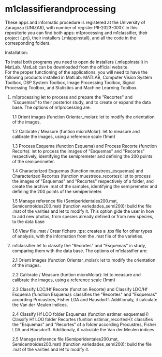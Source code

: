 # m1classifierandprocessing
These apps and informatic procedure is registered at the University of Zaragoza (UNIZAR), with number of register PII-2023-0007. 
In this repositorie you can find both apps: m1processing and m1classifier, their project (.prj), their installers (.mlappinstall), and all the code in the corresponding folders.

Installation:

To instal both programs you need to open de installers (.mlappinstall) in MatLab. MatLab can be downloaded from the official website.  
For the proper functioning of the applications, you will need to have the following products installed in MatLab: MATLAB, Computer Vision System Toolbox, DSP System Toolbox, Image Processing Toolbox, Signal Processing Toolbox, and Statistics and Machine Learning Toolbox.

1. m1processing let to process and prepare the "Recortes" and "Esquemas" to their posterior study, and to create or expand the data base. The options of m1processing are:

    1.1 Orient images (function Orientar_molar): let to modify the orientation of the images.
   
    1.2 Calibrate / Measure (funtion microMolar): let to measure and calibrate the images, using a reference scale (1mm)

    1.3 Process Esquema (function Esquema) and Process Recorte (function Recorte): let to process the images of "Esquemas" and "Recortes" respectively, identifying the semipremeter and defining the 200 points of the semiperimeter.

    1.4 Characterized Esquemas (function muestreos_esquemas) and Characterized Recortes (function muestreos_recortes): let to process the images of "Esquemas" and "Recortes" respectively of a folder, and create the archive .mat of the samples, identifying the semipremeter and defining the 200 points of the semiperimeter.

    1.5 Manage reference file (Semiperidentales200.mat, Semicentroides200.mat) (function variedades_semi200): build the file .mat of the varities and let to modify it. This option gide the user in how to add new photos, from species already defined or from new species, to the data base

    1.6 View file .mat / Crear fichero .tps: creates a .tps file for other types of analysis, with the information from the .mat file of the varieties.

2. m1classifier let to classify the "Recortes" and "Esquemas" in study, comparing them with the data base. The options of m1classifier are:
   
    2.1 Orient images (function Orientar_molar): let to modify the orientation of the images.

    2.2 Calibrate / Measure (funtion microMolar): let to measure and calibrate the images, using a reference scale (1mm)

    2.3 Classify LDC/Hf Recorte (function Recorte) and Classify LDC/Hf Esquema (function Esquema): classifies the "Recortes" and "Esquemas" according Procustres, Fisher LDA and Hausdorff. Additionaly, it calculate the Van der Meulen indices. 

    2.4 Classify Hf LOO folder Esquemas (function estimar_esquemasH) Classify Hf LOO folder Recortes (funtion estimar_recortesH): classifies the "Esquemas" and "Recortes" of a folder according Procustres, Fisher LDA and Hausdorff. Additionaly, it calculate the Van der Meulen indices.

    2.5 Manage reference file (Semiperidentales200.mat, Semicentroides200.mat) (function variedades_semi200): build the file .mat of the varities and let to modify it.
